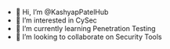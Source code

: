 - 👋 Hi, I’m @KashyapPatelHub
- 👀 I’m interested in CySec
- 🌱 I’m currently learning Penetration Testing
- 💞️ I’m looking to collaborate on Security Tools

<!---
KashyapPatelHub/KashyapPatelHub is a ✨ special ✨ repository because its `README.md` (this file) appears on your GitHub profile.
You can click the Preview link to take a look at your changes.
--->
